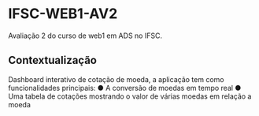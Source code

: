 # IFSC-WEB1-AV2
Avaliação 2 do curso de web1 em ADS no IFSC.

## Contextualização 
 
Dashboard interativo de cotação de moeda, 
a aplicação tem como funcionalidades principais: 
●  A conversão de moedas em tempo real 
●  Uma tabela de cotações mostrando o valor de várias moedas em relação a moeda